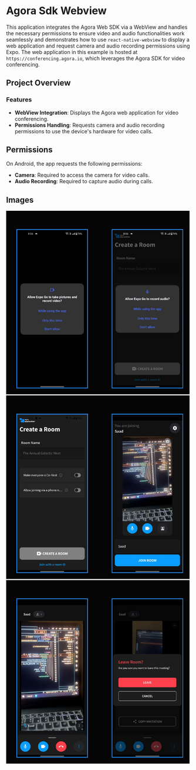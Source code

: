 # Agora Sdk Webview
This application integrates the Agora Web SDK via a WebView and handles the necessary permissions to ensure video and audio functionalities work seamlessly and demonstrates how to use `react-native-webview` to display a web application and request camera and audio recording permissions using Expo. The web application in this example is hosted at `https://conferencing.agora.io`, which leverages the Agora SDK for video conferencing.

## Project Overview



### Features

- **WebView Integration**: Displays the Agora web application for video conferencing.
- **Permissions Handling**: Requests camera and audio recording permissions to use the device's hardware for video calls.

## Permissions

On Android, the app requests the following permissions:

- **Camera**: Required to access the camera for video calls.
- **Audio Recording**: Required to capture audio during calls.

## Images

![image](image1.png)
![image](image2.png)
![image](image3.png)

